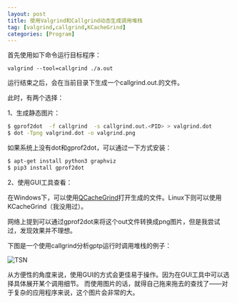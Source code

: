 ```yaml
---
layout: post
title: 使用Valgrind和Callgrind动态生成调用堆栈
tag: [valgrind,callgrind,KCacheGrind]
categories: [Program]
---
```


<!--break-->

首先使用如下命令运行目标程序：

```
valgrind --tool=callgrind ./a.out

```

运行结束之后，会在当前目录下生成一个callgrind.out.<PID>的文件。

此时，有两个选择：

1、生成静态图片：

```bash
$ gprof2dot  -f callgrind  -s callgrind.out.<PID> > valgrind.dot
$ dot -Tpng valgrind.dot -o valgrind.png
```

如果系统上没有dot和gprof2dot，可以通过一下方式安装：

```bash
$ apt-get install python3 graphviz
$ pip3 install gprof2dot

```

2、使用GUI工具查看：

在Windows下，可以使用[QCacheGrind](https://sourceforge.net/projects/qcachegrindwin/)打开生成的文件。Linux下则可以使用KCacheGrind（我没用过）。

网络上提到可以通过gprof2dot来将这个out文件转换成png图片，但是我尝试过，发现效果并不理想。

下图是一个使用callgrind分析gptp运行时调用堆栈的例子：

![TSN](../public/2021/04/30/callgrind.png)

从方便性的角度来说，使用GUI的方式会更佳易于操作。因为在GUI工具中可以选择具体展开某个调用细节。
而使用图片的话，就得自己拖来拖去的查找了——对于复杂的应用程序来说，这个图片会非常的大。
